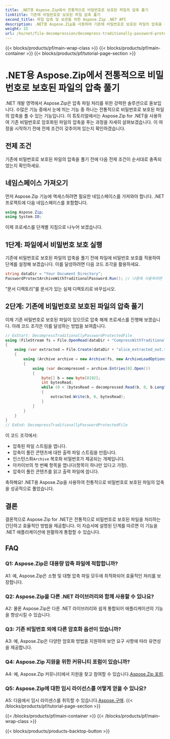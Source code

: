 ```yaml
---
title: .NET용 Aspose.Zip에서 전통적으로 비밀번호로 보호된 파일의 압축 풀기
linktitle: 기존에 비밀번호로 보호된 파일 압축 풀기
second_title: 파일 압축 및 보관을 위한 Aspose.Zip .NET API
description: .NET용 Aspose.Zip을 사용하여 기존에 비밀번호로 보호된 파일의 압축을 푸는 방법을 알아보세요. 원활한 통합을 위한 단계별 가이드입니다.
weight: 15
url: /ko/net/file-decompression/decompress-traditionally-password-protected-file/
---
```


{{< blocks/products/pf/main-wrap-class >}}
{{< blocks/products/pf/main-container >}}
{{< blocks/products/pf/tutorial-page-section >}}

# .NET용 Aspose.Zip에서 전통적으로 비밀번호로 보호된 파일의 압축 풀기

.NET 개발 영역에서 Aspose.Zip은 압축 파일 처리를 위한 강력한 솔루션으로 돋보입니다. 수많은 기능 중에서 눈에 띄는 기능 중 하나는 전통적으로 비밀번호로 보호된 파일의 압축을 풀 수 있는 기능입니다. 이 튜토리얼에서는 Aspose.Zip for .NET을 사용하여 기존 비밀번호로 암호화된 파일의 압축을 푸는 과정을 자세히 살펴보겠습니다. 이 여정을 시작하기 전에 전제 조건이 갖추어져 있는지 확인하겠습니다.

## 전제 조건

기존에 비밀번호로 보호된 파일의 압축을 풀기 전에 다음 전제 조건이 순서대로 충족되었는지 확인하세요.

## 네임스페이스 가져오기

먼저 Aspose.Zip 기능에 액세스하려면 필요한 네임스페이스를 가져와야 합니다. .NET 프로젝트에 다음 네임스페이스를 포함합니다.

```csharp
using Aspose.Zip;
using System.IO;
```

이제 프로세스를 단계별 지침으로 나누어 보겠습니다.

## 1단계: 파일에서 비밀번호 보호 실행

기존에 비밀번호로 보호된 파일의 압축을 풀기 전에 파일에 비밀번호 보호를 적용하여 단계를 설정해 보겠습니다. 이를 달성하려면 다음 코드 조각을 활용하세요.

```csharp
string dataDir = "Your Document Directory";
PasswordProtectArchiveWithTraditionalPassword.Run(); // 나중에 사용하려면 파일 예시에서 비밀번호 보호를 실행하세요.
```

"문서 디렉토리"를 문서가 있는 실제 디렉토리로 바꾸십시오.

## 2단계: 기존에 비밀번호로 보호된 파일의 압축 풀기

이제 기존 비밀번호로 보호된 파일이 있으므로 압축 해제 프로세스를 진행해 보겠습니다. 아래 코드 조각은 이를 달성하는 방법을 보여줍니다.

```csharp
// ExStart: DecompressTraditionallyPasswordProtectedFile
using (FileStream fs = File.OpenRead(dataDir + "CompressWithTraditionalEncryption_out.zip"))
{
    using (var extracted = File.Create(dataDir + "alice_extracted_out.txt"))
    {
        using (Archive archive = new Archive(fs, new ArchiveLoadOptions() { DecryptionPassword = "p@s$" }))
        {
            using (var decompressed = archive.Entries[0].Open())
            {
                byte[] b = new byte[8192];
                int bytesRead;
                while (0 < (bytesRead = decompressed.Read(b, 0, b.Length)))
                {
                    extracted.Write(b, 0, bytesRead);
                }
            }
        }
    }
}
// ExEnd: DecompressTraditionallyPasswordProtectedFile
```

이 코드 조각에서:
- 압축된 파일 스트림을 엽니다.
- 압축이 풀린 콘텐츠에 대한 출력 파일 스트림을 만듭니다.
-  인스턴스화`Archive` 복호화 비밀번호가 제공되는 개체입니다.
- 아카이브의 첫 번째 항목을 엽니다(항목이 하나만 있다고 가정).
- 압축이 풀린 콘텐츠를 읽고 출력 파일에 씁니다.

축하해요! .NET용 Aspose.Zip을 사용하여 전통적으로 비밀번호로 보호된 파일의 압축을 성공적으로 풀었습니다.

## 결론

결론적으로 Aspose.Zip for .NET은 전통적으로 비밀번호로 보호된 파일을 처리하는 간단하고 효율적인 방법을 제공합니다. 이 자습서에 설명된 단계를 따르면 이 기능을 .NET 애플리케이션에 원활하게 통합할 수 있습니다.

## FAQ

### Q1: Aspose.Zip은 대용량 압축 파일에 적합합니까?

A1: 예, Aspose.Zip은 소형 및 대형 압축 파일 모두에 최적화되어 효율적인 처리를 보장합니다.

### Q2: Aspose.Zip을 다른 .NET 라이브러리와 함께 사용할 수 있나요?

A2: 물론 Aspose.Zip은 다른 .NET 라이브러리와 쉽게 통합되어 애플리케이션의 기능을 향상시킬 수 있습니다.

### Q3: 기존 비밀번호 외에 다른 암호화 옵션이 있습니까?

A3: 예, Aspose.Zip은 다양한 암호화 방법을 지원하여 보안 요구 사항에 따라 유연성을 제공합니다.

### Q4: Aspose.Zip 지원을 위한 커뮤니티 포럼이 있습니까?

 A4: 예, Aspose.Zip 커뮤니티에서 지원을 찾고 참여할 수 있습니다.[Aspose.Zip 포럼](https://forum.aspose.com/c/zip/37).

### Q5: Aspose.Zip에 대한 임시 라이선스를 어떻게 얻을 수 있나요?

 A5: 다음에서 임시 라이센스를 취득할 수 있습니다.[Aspose.구매](https://purchase.aspose.com/temporary-license/).
{{< /blocks/products/pf/tutorial-page-section >}}

{{< /blocks/products/pf/main-container >}}
{{< /blocks/products/pf/main-wrap-class >}}

{{< blocks/products/products-backtop-button >}}
